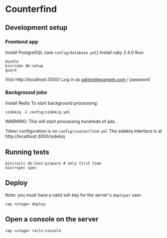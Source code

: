 # Counterfind

## Development setup

### Frontend app

Install PostgreSQL (see `config/database.yml`)
Install ruby 2.4.0
Run:

    bundle
    bin/rake db:setup
    guard

Visit http://localhost:3000/
Log in as admin@example.com / password

### Background jobs

Install Redis
To start background processing:

    sidekiq -C config/sidekiq.yml

WARNING: This will start processing hundreds of ads.

Token configuration is on `config/counterfind.yml`
The sidekiq interface is at http://localhost:3000/sidekiq

## Running tests

    bin/rails db:test:prepare # only first time
    bin/rspec spec

## Deploy

Note: you must have a valid ssh key for the server's `deployer` user.

    cap <stage> deploy

## Open a console on the server

    cap <stage> rails:console
